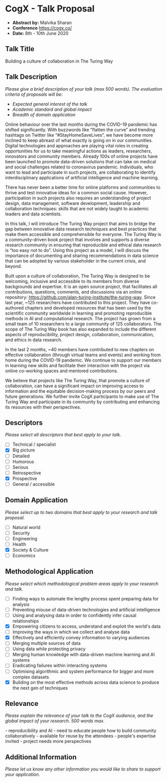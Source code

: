 # CogX - Talk Proposal

- **Abstract by:** Malvika Sharan
- **Conference** https://cogx.co/
- **Date:** 8th - 10th June 2020

## Talk Title

Building a culture of collaboration in The Turing Way

## Talk Description

_Please give a brief description of your talk (max 500 words)._
_The evaluation criteria of proposals will be:_

- _Expected general interest of the talk_
- _Academic standard and global impact_
- _Breadth of domain application_

Online behaviour over the last months during the COVID-19 pandemic has shifted significantly. 
With buzzwords like “flatten the curve” and trending hashtags on Twitter like “#StayHomeSaveLives”, we have become more inclined to keep abreast of what exactly is going on in our communities. 
Digital technologies and approaches are playing vital roles in creating opportunities for us to take meaningful actions as leaders, researchers, innovators and community members.
Already 100s of online projects have been launched to promote data-driven solutions that can take on medical and social challenges related to coronavirus pandemic. 
Individuals, who want to lead and participate in such projects, are collaborating to identify interdisciplinary applications of artificial intelligence and machine learning.

There has never been a better time for online platforms and communities to thrive and test innovative ideas for a common social cause.
However, participation in such projects also requires an understanding of project design, data management, software development, leadership and collaboration techniques: skills that are not widely taught to academic leaders and data scientists.

In this talk, I will introduce The Turing Way project that aims to bridge the gap between innovative data research techniques and best practices that make them accessible and comprehensible for everyone.
The Turing Way is a community-driven book project that involves and supports a diverse research community in ensuring that reproducible and ethical data research is “too easy not to do”.
Using this project as a model, I will discuss the importance of documenting and sharing recommendations in data science that can be adopted by various stakeholder in the current crisis, and beyond.

Built upon a culture of collaboration, The Turing Way is designed to be welcoming, inclusive and accessible to its members from diverse backgrounds and expertise. 
It is an open source project, that facilitates all contributions, questions, comments, and discussions via an online repository: https://github.com/alan-turing-institute/the-turing-way.
Since last year, ~125 researchers have contributed to this project. 
They have co-authored chapters and developed resources that has been used by the scientific community worldwide in learning and promoting reproducible methods in AI and computational research.
The project has grown from a small team of 10 researchers to a large community of 125 collaborators.
The scope of The Turing Way book has also expanded to include the different aspects of reproducibility, project design, collaboration, communication, and ethics in data research. 

In the last 2 months, ~40 members have contributed to new chapters on effective collaboration (through virtual teams and events) and working from home during the COVID-19 pandemic. 
We continue to support our members in learning new skills and facilitate their interaction with the project via online co-working spaces and mentored contributions.

We believe that projects like The Turing Way, that promote a culture of collaboration, can have a significant impact on improving access to information and the equitable decision-making process by our peers and future generations.
We further invite CogX participants to make use of The Turing Way and participate in its community by contributing and enhancing its resources with their perspectives.

## Descriptors

_Please select all descriptors that best apply to your talk._

- [ ] Technical / specialist
- [x] Big picture
- [ ] Detailed
- [ ] Humorous
- [ ] Serious
- [ ] Retrospective
- [x] Prospective
- [ ] General / accessible

## Domain Application

_Please select up to two domains that best apply to your research and talk proposal._

- [ ] Natural world
- [ ] Security
- [ ] Engineering
- [ ] Health
- [x] Society & Culture
- [ ] Economics

## Methodological Application

_Please select which methodological problem areas apply to your research and talk._

- [ ] Finding ways to automate the lengthy process spent preparing data for analysis
- [ ] Preventing misuse of data-driven technologies and artificial intelligence
- [ ] Using and analysing data in order to confidently infer causal relationships
- [x] Empowering citizens to access, understand and exploit the world's data
- [ ] Improving the ways in which we collect and analyse data
- [x] Effectively and efficiently convey information to varying audiences
- [ ] Merging multiple sources of data
- [ ] Using data while protecting privacy
- [ ] Merging human knowledge with data-driven machine learning and AI systems
- [ ] Eradicating failures within interacting systems
- [ ] Optimising algorithmic and system performance for bigger and more complex datasets
- [x] Building on the most effective methods across data science to produce the next gen of techniques

## Relevance

_Please explain the relevance of your talk to the CogX audience, and the global impact of your research._
_500 words max._

<TBA>
- reproducibility and AI
- need to educate people how to build community collaboratively
- available for reuse by the attendees  
- people's expertise invited
- project needs more perspectives  

## Additional Information

_Please let us know any other information you would like to share to support your application._
